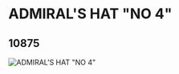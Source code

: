 # ADMIRAL'S HAT "NO 4"
## 10875
![ADMIRAL'S HAT "NO 4"](https://lc-www-live-s.legocdn.com/media/bricks/5/2/6008023.jpg)